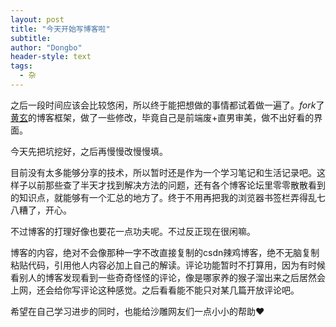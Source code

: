 ```yaml
---
layout: post
title: "今天开始写博客啦"
subtitle: 
author: "Dongbo"
header-style: text
tags:
  - 杂
---
```


之后一段时间应该会比较悠闲，所以终于能把想做的事情都试着做一遍了。*fork*了[黄玄](https://huangxuan.me/)的博客框架，做了一些修改，毕竟自己是前端废+直男审美，做不出好看的界面。

今天先把坑挖好，之后再慢慢改慢慢填。

目前没有太多能够分享的技术，所以暂时还是作为一个学习笔记和生活记录吧。这样子以前那些查了半天才找到解决方法的问题，还有各个博客论坛里零零散散看到的知识点，就能够有一个汇总的地方了。终于不用再把我的浏览器书签栏弄得乱七八糟了，开心。

不过博客的打理好像也要花一点功夫呢。不过反正现在很闲嘛。

博客的内容，绝对不会像那种一字不改直接复制的csdn辣鸡博客，绝不无脑复制粘贴代码，引用他人内容必加上自己的解读。评论功能暂时不打算用，因为有时候看别人的博客发现看到一些奇奇怪怪的评论，像是哪家养的猴子溜出来之后居然会上网，还会给你写评论这种感觉。之后看看能不能只对某几篇开放评论吧。

希望在自己学习进步的同时，也能给沙雕网友们一点小小的帮助❤